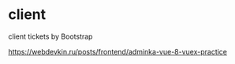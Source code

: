 # client
client tickets by Bootstrap

https://webdevkin.ru/posts/frontend/adminka-vue-8-vuex-practice

